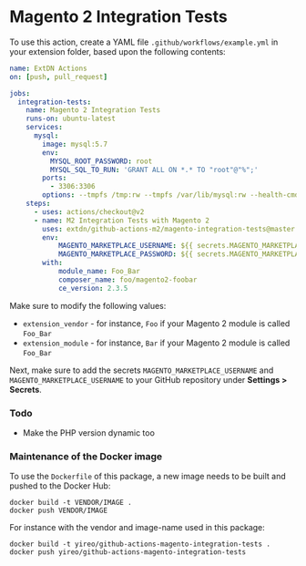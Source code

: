 # Magento 2 Integration Tests
To use this action, create a YAML file `.github/workflows/example.yml` in your extension folder, based upon the following contents:
```yaml
name: ExtDN Actions
on: [push, pull_request]

jobs:
  integration-tests:
    name: Magento 2 Integration Tests
    runs-on: ubuntu-latest
    services:
      mysql:
        image: mysql:5.7
        env:
          MYSQL_ROOT_PASSWORD: root
          MYSQL_SQL_TO_RUN: 'GRANT ALL ON *.* TO "root"@"%";'
        ports:
          - 3306:3306
        options: --tmpfs /tmp:rw --tmpfs /var/lib/mysql:rw --health-cmd="mysqladmin ping" --health-interval=10s --health-timeout=5s --health-retries=3
    steps:
      - uses: actions/checkout@v2
      - name: M2 Integration Tests with Magento 2
        uses: extdn/github-actions-m2/magento-integration-tests@master
        env:
            MAGENTO_MARKETPLACE_USERNAME: ${{ secrets.MAGENTO_MARKETPLACE_USERNAME }}
            MAGENTO_MARKETPLACE_PASSWORD: ${{ secrets.MAGENTO_MARKETPLACE_PASSWORD }}
        with:
            module_name: Foo_Bar
            composer_name: foo/magento2-foobar
            ce_version: 2.3.5
```

Make sure to modify the following values:
- `extension_vendor` - for instance, `Foo` if your Magento 2 module is called `Foo_Bar`
- `extension_module` - for instance, `Bar` if your Magento 2 module is called `Foo_Bar`

Next, make sure to add the secrets `MAGENTO_MARKETPLACE_USERNAME` and `MAGENTO_MARKETPLACE_USERNAME` to your GitHub repository under **Settings > Secrets**.

### Todo
- Make the PHP version dynamic too

### Maintenance of the Docker image
To use the `Dockerfile` of this package, a new image needs to be built and pushed to the Docker Hub:

    docker build -t VENDOR/IMAGE .
    docker push VENDOR/IMAGE

For instance with the vendor and image-name used in this package:

    docker build -t yireo/github-actions-magento-integration-tests .
    docker push yireo/github-actions-magento-integration-tests
